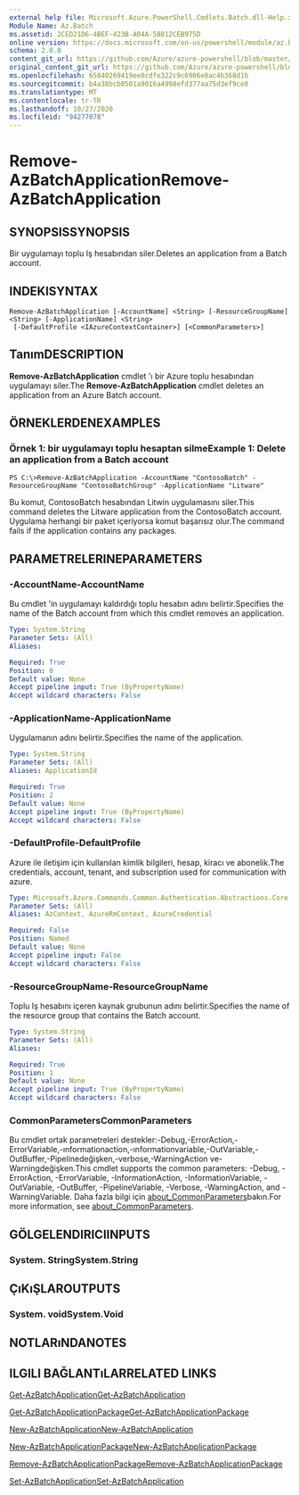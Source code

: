 ```yaml
---
external help file: Microsoft.Azure.PowerShell.Cmdlets.Batch.dll-Help.xml
Module Name: Az.Batch
ms.assetid: 2CED21D6-4BEF-423B-A04A-5B812CEB975D
online version: https://docs.microsoft.com/en-us/powershell/module/az.batch/remove-azbatchapplication
schema: 2.0.0
content_git_url: https://github.com/Azure/azure-powershell/blob/master/src/Batch/Batch/help/Remove-AzBatchApplication.md
original_content_git_url: https://github.com/Azure/azure-powershell/blob/master/src/Batch/Batch/help/Remove-AzBatchApplication.md
ms.openlocfilehash: 65840269419ee0cdfe322c9c6906e8ac4b368d1b
ms.sourcegitcommit: b4a38bcb0501a9016a4998efd377aa75d3ef9ce8
ms.translationtype: MT
ms.contentlocale: tr-TR
ms.lasthandoff: 10/27/2020
ms.locfileid: "94277078"
---
```

# <span data-ttu-id="65fda-101">Remove-AzBatchApplication</span><span class="sxs-lookup"><span data-stu-id="65fda-101">Remove-AzBatchApplication</span></span>

## <span data-ttu-id="65fda-102">SYNOPSIS</span><span class="sxs-lookup"><span data-stu-id="65fda-102">SYNOPSIS</span></span>
<span data-ttu-id="65fda-103">Bir uygulamayı toplu Iş hesabından siler.</span><span class="sxs-lookup"><span data-stu-id="65fda-103">Deletes an application from a Batch account.</span></span>

## <span data-ttu-id="65fda-104">INDEKI</span><span class="sxs-lookup"><span data-stu-id="65fda-104">SYNTAX</span></span>

```
Remove-AzBatchApplication [-AccountName] <String> [-ResourceGroupName] <String> [-ApplicationName] <String>
 [-DefaultProfile <IAzureContextContainer>] [<CommonParameters>]
```

## <span data-ttu-id="65fda-105">Tanım</span><span class="sxs-lookup"><span data-stu-id="65fda-105">DESCRIPTION</span></span>
<span data-ttu-id="65fda-106">**Remove-AzBatchApplication** cmdlet 'ı bir Azure toplu hesabından uygulamayı siler.</span><span class="sxs-lookup"><span data-stu-id="65fda-106">The **Remove-AzBatchApplication** cmdlet deletes an application from an Azure Batch account.</span></span>

## <span data-ttu-id="65fda-107">ÖRNEKLERDEN</span><span class="sxs-lookup"><span data-stu-id="65fda-107">EXAMPLES</span></span>

### <span data-ttu-id="65fda-108">Örnek 1: bir uygulamayı toplu hesaptan silme</span><span class="sxs-lookup"><span data-stu-id="65fda-108">Example 1: Delete an application from a Batch account</span></span>
```
PS C:\>Remove-AzBatchApplication -AccountName "ContosoBatch" -ResourceGroupName "ContosoBatchGroup" -ApplicationName "Litware"
```

<span data-ttu-id="65fda-109">Bu komut, ContosoBatch hesabından Litwin uygulamasını siler.</span><span class="sxs-lookup"><span data-stu-id="65fda-109">This command deletes the Litware application from the ContosoBatch account.</span></span>
<span data-ttu-id="65fda-110">Uygulama herhangi bir paket içeriyorsa komut başarısız olur.</span><span class="sxs-lookup"><span data-stu-id="65fda-110">The command fails if the application contains any packages.</span></span>

## <span data-ttu-id="65fda-111">PARAMETRELERINE</span><span class="sxs-lookup"><span data-stu-id="65fda-111">PARAMETERS</span></span>

### <span data-ttu-id="65fda-112">-AccountName</span><span class="sxs-lookup"><span data-stu-id="65fda-112">-AccountName</span></span>
<span data-ttu-id="65fda-113">Bu cmdlet 'in uygulamayı kaldırdığı toplu hesabın adını belirtir.</span><span class="sxs-lookup"><span data-stu-id="65fda-113">Specifies the name of the Batch account from which this cmdlet removes an application.</span></span>

```yaml
Type: System.String
Parameter Sets: (All)
Aliases:

Required: True
Position: 0
Default value: None
Accept pipeline input: True (ByPropertyName)
Accept wildcard characters: False
```

### <span data-ttu-id="65fda-114">-ApplicationName</span><span class="sxs-lookup"><span data-stu-id="65fda-114">-ApplicationName</span></span>
<span data-ttu-id="65fda-115">Uygulamanın adını belirtir.</span><span class="sxs-lookup"><span data-stu-id="65fda-115">Specifies the name of the application.</span></span>

```yaml
Type: System.String
Parameter Sets: (All)
Aliases: ApplicationId

Required: True
Position: 2
Default value: None
Accept pipeline input: True (ByPropertyName)
Accept wildcard characters: False
```

### <span data-ttu-id="65fda-116">-DefaultProfile</span><span class="sxs-lookup"><span data-stu-id="65fda-116">-DefaultProfile</span></span>
<span data-ttu-id="65fda-117">Azure ile iletişim için kullanılan kimlik bilgileri, hesap, kiracı ve abonelik.</span><span class="sxs-lookup"><span data-stu-id="65fda-117">The credentials, account, tenant, and subscription used for communication with azure.</span></span>

```yaml
Type: Microsoft.Azure.Commands.Common.Authentication.Abstractions.Core.IAzureContextContainer
Parameter Sets: (All)
Aliases: AzContext, AzureRmContext, AzureCredential

Required: False
Position: Named
Default value: None
Accept pipeline input: False
Accept wildcard characters: False
```

### <span data-ttu-id="65fda-118">-ResourceGroupName</span><span class="sxs-lookup"><span data-stu-id="65fda-118">-ResourceGroupName</span></span>
<span data-ttu-id="65fda-119">Toplu Iş hesabını içeren kaynak grubunun adını belirtir.</span><span class="sxs-lookup"><span data-stu-id="65fda-119">Specifies the name of the resource group that contains the Batch account.</span></span>

```yaml
Type: System.String
Parameter Sets: (All)
Aliases:

Required: True
Position: 1
Default value: None
Accept pipeline input: True (ByPropertyName)
Accept wildcard characters: False
```

### <span data-ttu-id="65fda-120">CommonParameters</span><span class="sxs-lookup"><span data-stu-id="65fda-120">CommonParameters</span></span>
<span data-ttu-id="65fda-121">Bu cmdlet ortak parametreleri destekler:-Debug,-ErrorAction,-ErrorVariable,-ınformationaction,-ınformationvariable,-OutVariable,-OutBuffer,-Pipelinedeğişken,-verbose,-WarningAction ve-Warningdeğişken.</span><span class="sxs-lookup"><span data-stu-id="65fda-121">This cmdlet supports the common parameters: -Debug, -ErrorAction, -ErrorVariable, -InformationAction, -InformationVariable, -OutVariable, -OutBuffer, -PipelineVariable, -Verbose, -WarningAction, and -WarningVariable.</span></span> <span data-ttu-id="65fda-122">Daha fazla bilgi için [about_CommonParameters](http://go.microsoft.com/fwlink/?LinkID=113216)bakın.</span><span class="sxs-lookup"><span data-stu-id="65fda-122">For more information, see [about_CommonParameters](http://go.microsoft.com/fwlink/?LinkID=113216).</span></span>

## <span data-ttu-id="65fda-123">GÖLGELENDIRICI</span><span class="sxs-lookup"><span data-stu-id="65fda-123">INPUTS</span></span>

### <span data-ttu-id="65fda-124">System. String</span><span class="sxs-lookup"><span data-stu-id="65fda-124">System.String</span></span>

## <span data-ttu-id="65fda-125">ÇıKıŞLAR</span><span class="sxs-lookup"><span data-stu-id="65fda-125">OUTPUTS</span></span>

### <span data-ttu-id="65fda-126">System. void</span><span class="sxs-lookup"><span data-stu-id="65fda-126">System.Void</span></span>

## <span data-ttu-id="65fda-127">NOTLARıNDA</span><span class="sxs-lookup"><span data-stu-id="65fda-127">NOTES</span></span>

## <span data-ttu-id="65fda-128">ILGILI BAĞLANTıLAR</span><span class="sxs-lookup"><span data-stu-id="65fda-128">RELATED LINKS</span></span>

[<span data-ttu-id="65fda-129">Get-AzBatchApplication</span><span class="sxs-lookup"><span data-stu-id="65fda-129">Get-AzBatchApplication</span></span>](./Get-AzBatchApplication.md)

[<span data-ttu-id="65fda-130">Get-AzBatchApplicationPackage</span><span class="sxs-lookup"><span data-stu-id="65fda-130">Get-AzBatchApplicationPackage</span></span>](./Get-AzBatchApplicationPackage.md)

[<span data-ttu-id="65fda-131">New-AzBatchApplication</span><span class="sxs-lookup"><span data-stu-id="65fda-131">New-AzBatchApplication</span></span>](./New-AzBatchApplication.md)

[<span data-ttu-id="65fda-132">New-AzBatchApplicationPackage</span><span class="sxs-lookup"><span data-stu-id="65fda-132">New-AzBatchApplicationPackage</span></span>](./New-AzBatchApplicationPackage.md)

[<span data-ttu-id="65fda-133">Remove-AzBatchApplicationPackage</span><span class="sxs-lookup"><span data-stu-id="65fda-133">Remove-AzBatchApplicationPackage</span></span>](./Remove-AzBatchApplicationPackage.md)

[<span data-ttu-id="65fda-134">Set-AzBatchApplication</span><span class="sxs-lookup"><span data-stu-id="65fda-134">Set-AzBatchApplication</span></span>](./Set-AzBatchApplication.md)


